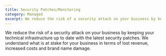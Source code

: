 ```yaml
---
title: Security Patches/Monitoring
category: Managed
excerpt: We reduce the risk of a security attack on your business by keeping your technical infrastructure
---
```


We reduce the risk of a security attack on your business by keeping your technical infrastructure up to date with the latest security patches. We understand what is at stake for your business in terms of lost revenue, increased costs and brand name damage.